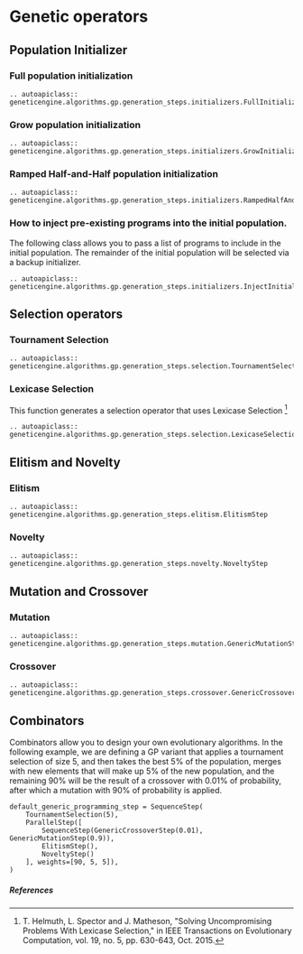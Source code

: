 # Genetic operators

## Population Initializer

### Full population initialization

```{eval-rst}
.. autoapiclass:: geneticengine.algorithms.gp.generation_steps.initializers.FullInitializer
```

### Grow population initialization

```{eval-rst}
.. autoapiclass:: geneticengine.algorithms.gp.generation_steps.initializers.GrowInitializer
```

### Ramped Half-and-Half population initialization

```{eval-rst}
.. autoapiclass:: geneticengine.algorithms.gp.generation_steps.initializers.RampedHalfAndHalfInitializer
```



### How to inject pre-existing programs into the initial population.

The following class allows you to pass a list of programs to include in the initial population. The remainder of the initial population will be selected via a backup initializer.

```{eval-rst}
.. autoapiclass:: geneticengine.algorithms.gp.generation_steps.initializers.InjectInitialPopulationWrapper
```

## Selection operators

### Tournament Selection

```{eval-rst}
.. autoapiclass:: geneticengine.algorithms.gp.generation_steps.selection.TournamentSelection
```

### Lexicase Selection

This function generates a selection operator that uses Lexicase Selection [^1]

```{eval-rst}
.. autoapiclass:: geneticengine.algorithms.gp.generation_steps.selection.LexicaseSelection
```

## Elitism and Novelty

### Elitism

```{eval-rst}
.. autoapiclass:: geneticengine.algorithms.gp.generation_steps.elitism.ElitismStep
```

### Novelty

```{eval-rst}
.. autoapiclass:: geneticengine.algorithms.gp.generation_steps.novelty.NoveltyStep
```

## Mutation and Crossover

### Mutation

```{eval-rst}
.. autoapiclass:: geneticengine.algorithms.gp.generation_steps.mutation.GenericMutationStep
```

### Crossover

```{eval-rst}
.. autoapiclass:: geneticengine.algorithms.gp.generation_steps.crossover.GenericCrossoverStep
```

## Combinators

Combinators allow you to design your own evolutionary algorithms. In the following example, we are defining a GP variant that applies a tournament selection of size 5, and then takes the best 5% of the population, merges with new elements that will make up 5% of the new population, and the remaining 90% will be the result of a crossover with 0.01% of probability, after which a mutation with 90% of probability is applied.

```
default_generic_programming_step = SequenceStep(
    TournamentSelection(5),
    ParallelStep([
        SequenceStep(GenericCrossoverStep(0.01), GenericMutationStep(0.9)),
        ElitismStep(),
        NoveltyStep()
    ], weights=[90, 5, 5]),
)
```


##### References


[^1]: T. Helmuth, L. Spector and J. Matheson, "Solving Uncompromising Problems With Lexicase Selection," in IEEE Transactions on Evolutionary Computation, vol. 19, no. 5, pp. 630-643, Oct. 2015.
